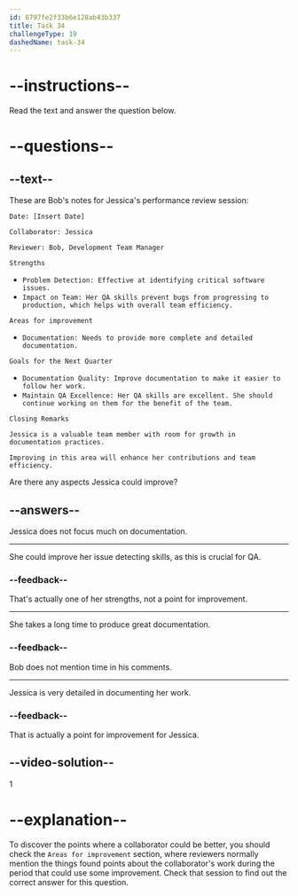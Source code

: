 ```yaml
---
id: 6797fe2f33b6e128ab43b337
title: Task 34
challengeType: 19
dashedName: task-34
---
```


<!-- READING -->

# --instructions--

Read the text and answer the question below.

# --questions--

## --text--

These are Bob's notes for Jessica's performance review session:

`Date: [Insert Date]`

`Collaborator: Jessica`

`Reviewer: Bob, Development Team Manager`

`Strengths`

- `Problem Detection: Effective at identifying critical software issues.`
- `Impact on Team: Her QA skills prevent bugs from progressing to production, which helps with overall team efficiency.`

`Areas for improvement`

- `Documentation: Needs to provide more complete and detailed documentation.`

`Goals for the Next Quarter`

- `Documentation Quality: Improve documentation to make it easier to follow her work.`
- `Maintain QA Excellence: Her QA skills are excellent. She should continue working on them for the benefit of the team.`

`Closing Remarks`

`Jessica is a valuable team member with room for growth in documentation practices.`

`Improving in this area will enhance her contributions and team efficiency.`

Are there any aspects Jessica could improve?

## --answers--

Jessica does not focus much on documentation.

---

She could improve her issue detecting skills, as this is crucial for QA.

### --feedback--

That's actually one of her strengths, not a point for improvement.

---

She takes a long time to produce great documentation.

### --feedback--

Bob does not mention time in his comments.

---

Jessica is very detailed in documenting her work.

### --feedback--

That is actually a point for improvement for Jessica.

## --video-solution--

1

# --explanation--

To discover the points where a collaborator could be better, you should check the `Areas for improvement` section, where reviewers normally mention the things found points about the collaborator's work during the period that could use some improvement. Check that session to find out the correct answer for this question.
